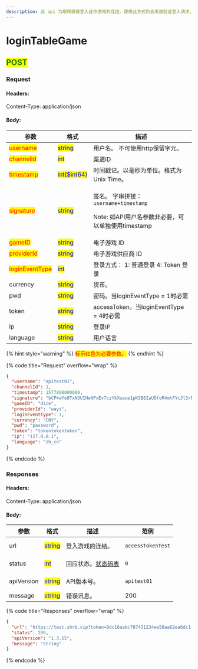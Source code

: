 ```yaml
---
description: 此 api 为取得直接登入迷你游戏的连结。使用此方式仍会发送验证登入请求，验证成功才提供登入连结。
---
```


# loginTableGame

## <mark style="color:green;">POST</mark>

### **Request**

#### Headers:

Content-Type: application/json

#### Body:

| 参数                                             | 格式                                           | 描述                                                                                       |
| ---------------------------------------------- | -------------------------------------------- | ---------------------------------------------------------------------------------------- |
| <mark style="color:red;">username</mark>       | <mark style="color:blue;">string</mark>      | 用户名。 不可使用http保留字元。                                                                       |
| <mark style="color:red;">channelId</mark>      | <mark style="color:blue;">int</mark>         | 渠道ID                                                                                     |
| <mark style="color:red;">timestamp</mark>      | <mark style="color:blue;">int($int64)</mark> | 时间戳记。以毫秒为单位。格式为Unix Time。                                                                |
| <mark style="color:red;">signature</mark>      | <mark style="color:blue;">string</mark>      | <p>签名。 字串拼接：<code>username+timestamp</code></p><p>Note: 如API用户名参数非必要，可以单独使用timestamp</p> |
| <mark style="color:red;">gameID</mark>         | <mark style="color:blue;">string</mark>      | 电子游戏 ID                                                                                  |
| <mark style="color:red;">providerId</mark>     | <mark style="color:blue;">string</mark>      | 电子游戏供应商 ID                                                                               |
| <mark style="color:red;">loginEventType</mark> | <mark style="color:blue;">int</mark>         | 登录方式： 1: 普通登录 4: Token 登录                                                                |
| currency                                       | <mark style="color:blue;">string</mark>      | 货币。                                                                                      |
| pwd                                            | <mark style="color:blue;">string</mark>      | 密码。当loginEventType = 1时必需                                                                |
| token                                          | <mark style="color:blue;">string</mark>      | accessToken。当loginEventType = 4时必需                                                       |
| ip                                             | <mark style="color:blue;">string</mark>      | 登录IP                                                                                     |
| language                                       | <mark style="color:blue;">string</mark>      | 用户语言                                                                                     |

{% hint style="warning" %}
<mark style="color:red;">标示红色为必要参数。</mark>
{% endhint %}

{% code title="Request" overflow="wrap" %}
```json
{
  "username": "apitest01",
  "channelId": 1,
  "timestamp": 1577808000000,
  "signature": "bCP+wYe8TxN3UIHeNPxEv7czYkXueoe1pKSB6IaUDfoR4mtFYcJl3rNFk8Uz84XAHfeD3mNE+p4gECOVw2JxxQ==",
  "gameID": "dice",
  "providerId": "wayi",
  "loginEventType": 1,
  "currency": "CNY",
  "pwd": "password",
  "token": "tokentokentoken",
  "ip": "127.0.0.1",
  "language": "zh_cn"
}
```
{% endcode %}

### **Responses**

#### Headers:

Content-Type: application/json

#### Body:

<table><thead><tr><th>参数</th><th>格式</th><th>描述</th><th data-hidden>范例</th></tr></thead><tbody><tr><td>url</td><td><mark style="color:blue;">string</mark></td><td>登入游戏的连结。</td><td><pre><code>accessTokenTest
</code></pre></td></tr><tr><td>status</td><td><mark style="color:blue;">int</mark></td><td>回应状态。<a href="../../ebet-zhuang-tai-ma.md">状态码表</a></td><td><pre><code>0
</code></pre></td></tr><tr><td>apiVersion</td><td><mark style="color:blue;">string</mark></td><td>API版本号。</td><td><pre><code>apitest01
</code></pre></td></tr><tr><td>message</td><td><mark style="color:blue;">string</mark></td><td>错误讯息。</td><td>200</td></tr></tbody></table>

{% code title="Responses" overflow="wrap" %}
```json
{
  "url": "https://test.shrb.vip?token=9dc16aabc787431234ee50aa62ea6dc1-171291&gamecode=dice&platform=pc&lang=zh_cn&mode=live",
  "status": 200,
  "apiVersion": "1.3.55",
  "message": "string"
}
```
{% endcode %}
